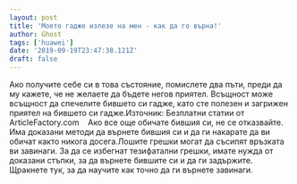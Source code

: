 ```yaml
---
layout: post
title: 'Моето гадже излезе на мен - как да го върна!'
author: Ghost
tags: ['huawei']
date: '2019-09-19T23:47:38.121Z'
draft: false
---
```


Ако получите себе си в това състояние, помислете два пъти, преди да му кажете, че не желаете да бъдете негов приятел. Всъщност може всъщност да спечелите бившето си гадже, като сте полезен и загрижен приятел на бившето си гадже.Източник: Безплатни статии от ArticleFactory.com    Ако все още обичате бившия си, не се отказвайте. Има доказани методи да върнете бившия си и да ги накарате да ви обичат както никога досега.Лошите грешки могат да съсипят връзката ви завинаги. За да се избегнат тезифатални грешки, имате нужда от доказани стъпки, за да върнете бившите си и да ги задържите.  Щракнете тук, за да научите как точно да ги върнете завинаги.
